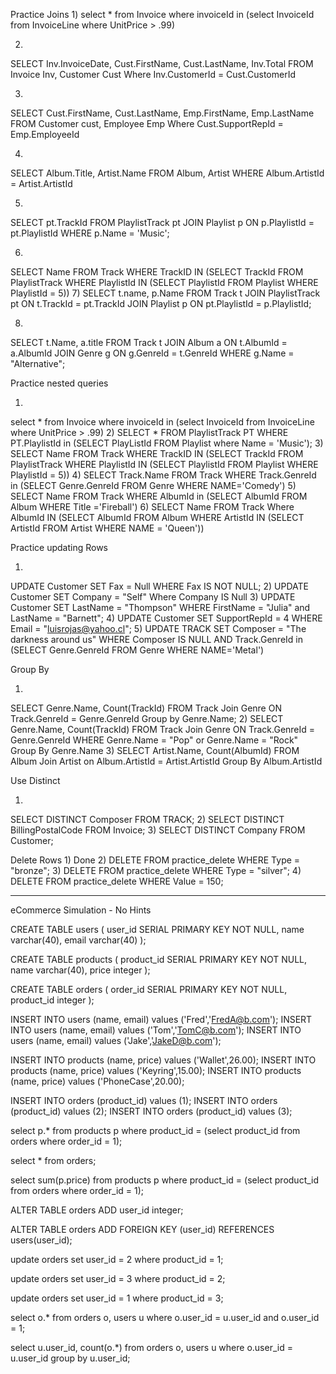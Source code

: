 Practice Joins
1)
select * from Invoice 
where invoiceId in (select InvoiceId from InvoiceLine 
                    where UnitPrice > .99)

2)
SELECT Inv.InvoiceDate, Cust.FirstName, Cust.LastName, Inv.Total 
FROM Invoice Inv, Customer Cust
Where Inv.CustomerId = Cust.CustomerId

3)
SELECT Cust.FirstName, Cust.LastName, Emp.FirstName, Emp.LastName 
FROM  Customer cust, Employee Emp
Where Cust.SupportRepId = Emp.EmployeeId

4)
SELECT Album.Title, Artist.Name 
FROM Album, Artist
WHERE Album.ArtistId = Artist.ArtistId

5)
SELECT pt.TrackId
FROM PlaylistTrack pt
JOIN Playlist p ON p.PlaylistId = pt.PlaylistId
WHERE p.Name = 'Music';

6)
SELECT Name 
FROM Track 
WHERE TrackID IN (SELECT TrackId 
                  FROM PlaylistTrack 
                  WHERE PlaylistId IN (SELECT PlaylistId 
                                       FROM Playlist 
                                       WHERE PlaylistId = 5))
7)
SELECT t.name, p.Name
FROM Track t
JOIN PlaylistTrack pt ON t.TrackId = pt.TrackId
JOIN Playlist p ON pt.PlaylistId = p.PlaylistId;

8)
SELECT t.Name, a.title
FROM Track t
JOIN Album a ON t.AlbumId = a.AlbumId
JOIN Genre g ON g.GenreId = t.GenreId
WHERE g.Name = "Alternative";

Practice nested queries

1)
select * from Invoice 
where invoiceId in (select InvoiceId from InvoiceLine 
                    where UnitPrice > .99)
2) 
SELECT * 
FROM PlaylistTrack PT
WHERE PT.PlaylistId in (SELECT PlayListId 
                        FROM Playlist 
                        where Name = 'Music');
3)
SELECT Name 
FROM Track 
WHERE TrackID IN (SELECT TrackId 
                  FROM PlaylistTrack 
                  WHERE PlaylistId IN (SELECT PlaylistId 
                                       FROM Playlist 
                                       WHERE PlaylistId = 5))
4)
SELECT Track.Name 
FROM Track 
WHERE Track.GenreId in (SELECT Genre.GenreId 
                        FROM Genre 
                        WHERE NAME='Comedy')
5)
SELECT Name 
FROM Track 
WHERE AlbumId in (SELECT AlbumId 
                  FROM Album 
         		  WHERE Title ='Fireball')
6)
SELECT Name 
FROM Track 
Where AlbumId IN (SELECT AlbumId 
                  FROM Album 
                  WHERE ArtistId IN (SELECT ArtistId 
                                      FROM Artist 
                                      WHERE NAME = 'Queen'))

Practice updating Rows

1)
UPDATE Customer SET Fax = Null
WHERE Fax IS NOT NULL;
2)
UPDATE Customer SET Company = "Self"
Where Company IS Null
3)
UPDATE Customer SET LastName = "Thompson"
WHERE FirstName = "Julia" and LastName = "Barnett";
4)
UPDATE Customer SET SupportRepId = 4
WHERE Email = "luisrojas@yahoo.cl";
5)
UPDATE TRACK SET Composer = "The darkness around us" 
WHERE Composer IS NULL 
AND Track.GenreId in (SELECT Genre.GenreId 
                           FROM Genre 
                           WHERE NAME='Metal')

Group By

1)
SELECT Genre.Name, Count(TrackId)
FROM Track 
Join Genre ON Track.GenreId = Genre.GenreId
Group by Genre.Name;
2)
SELECT Genre.Name, Count(TrackId)
FROM Track 
Join Genre ON Track.GenreId = Genre.GenreId
WHERE Genre.Name = "Pop" or Genre.Name = "Rock"
Group By Genre.Name
3)
SELECT Artist.Name, Count(AlbumId)
FROM Album
Join Artist on Album.ArtistId = Artist.ArtistId
Group By Album.ArtistId

Use Distinct

1)
SELECT DISTINCT Composer
FROM TRACK;
2)
SELECT DISTINCT BillingPostalCode
FROM Invoice;
3)
SELECT DISTINCT Company
FROM Customer;

Delete Rows
1)
Done
2)
DELETE FROM practice_delete 
WHERE Type = "bronze"; 
3)
DELETE FROM practice_delete 
WHERE Type = "silver";
4)
DELETE FROM practice_delete 
WHERE Value = 150;
__________________________________________________________________
eCommerce Simulation - No Hints

CREATE TABLE users (
  user_id SERIAL PRIMARY KEY NOT NULL,
  name varchar(40),
  email varchar(40) 
);

CREATE TABLE products (
  product_id SERIAL PRIMARY KEY NOT NULL,
  name varchar(40),
  price integer
);

CREATE TABLE orders (
  order_id SERIAL PRIMARY KEY NOT NULL,
  product_id integer 
);

INSERT INTO users (name, email) values ('Fred','FredA@b.com');
INSERT INTO users (name, email) values ('Tom','TomC@b.com');
INSERT INTO users (name, email) values ('Jake','JakeD@b.com');

INSERT INTO products (name, price) values ('Wallet',26.00);
INSERT INTO products (name, price) values ('Keyring',15.00);
INSERT INTO products (name, price) values ('PhoneCase',20.00);

INSERT INTO orders (product_id) values (1);
INSERT INTO orders (product_id) values (2);
INSERT INTO orders (product_id) values (3);

select p.* from products p
where product_id = (select product_id from orders where order_id = 1);

select * from orders;

select sum(p.price) from products p
where product_id = (select product_id from orders where order_id = 1);

ALTER TABLE orders
ADD user_id integer;

ALTER TABLE orders
ADD FOREIGN KEY (user_id) REFERENCES users(user_id);

update orders set user_id = 2
where product_id = 1;

update orders set user_id = 3
where product_id = 2;

update orders set user_id = 1
where product_id = 3;

select o.* from orders o, users u
where o.user_id = u.user_id and o.user_id = 1;

select u.user_id, count(o.*) from orders o, users u
where o.user_id = u.user_id
group by u.user_id;